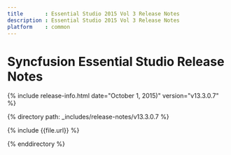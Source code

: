 ```yaml
---
title       : Essential Studio 2015 Vol 3 Release Notes
description : Essential Studio 2015 Vol 3 Release Notes
platform    : common
---
```


# Syncfusion Essential Studio Release Notes

{% include release-info.html date="October 1, 2015)" version="v13.3.0.7" %} 

{% directory path: _includes/release-notes/v13.3.0.7 %}

{% include {{file.url}} %}

{% enddirectory %}